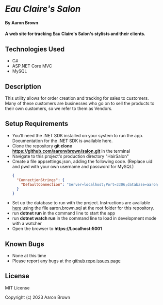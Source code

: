 
# _Eau Claire's Salon_

#### By **Aaron Brown**

#### A web site for tracking Eau Claire's Salon's stylists and their clients.

## Technologies Used

* C#
* ASP.NET Core MVC
* MySQL

## Description
This utility allows for order creation and tracking for sales to customers.  Many of these customers are businesses who go on to sell the products to their own customers, so we refer to them as Vendors.


## Setup Requirements

* You'll need the .NET SDK installed on your system to run the app.  Documentation for the .NET SDK is available here.
* Clone the repository **git clone https://github.com/aaronvbrown/salon.git**  in the terminal
* Navigate to this project's production directory "HairSalon"
* Create a file appsettings.json, adding the following code.  (Replace uid and pwd with your own username and password for MySQL)
  ```json
  {
    "ConnectionStrings": {
      "DefaultConnection": "Server=localhost;Port=3306;database=aaron_brown;uid=[your-username];pwd=[your-password];"
    }
  }
  ```
* Set up the database to run with the project.  Instructions are available [here](https://part-time-evening.learnhowtoprogram.com/c-and-net/database-basics/creating-a-test-database-exporting-and-importing-databases-with-mysql-workbench#creating-a-test-database) using the file aaron.brown.sql at the root folder for this repository.
* run **dotnet run** in the command line to start the app
* run **dotnet watch run** in the command line to load in development mode with a watcher
* Open the browser to **https://Localhost:5001**

## Known Bugs
* None at this time
* Please report any bugs at the [github repo issues page](https://github.com/aaronvbrown/salon/issues)

## License
MIT License

Copyright (c) 2023 Aaron Brown